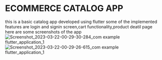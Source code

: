 # ECOMMERCE CATALOG APP
this is a basic catalog app developed using flutter
some of the implemented features are login and signin screen,cart functionality,product deatil page 
here are some screenshots of the app
![Screenshot_2023-03-22-00-29-30-284_com example flutter_application_1](https://user-images.githubusercontent.com/103586169/226715285-e4cf9586-47fa-44de-9f31-3c95c5071e0c.jpg)
![Screenshot_2023-03-22-00-29-26-615_com example flutter_application_1](https://user-images.githubusercontent.com/103586169/226715294-c377d6c8-042c-4f31-afcf-2b99140caa4c.jpg)
